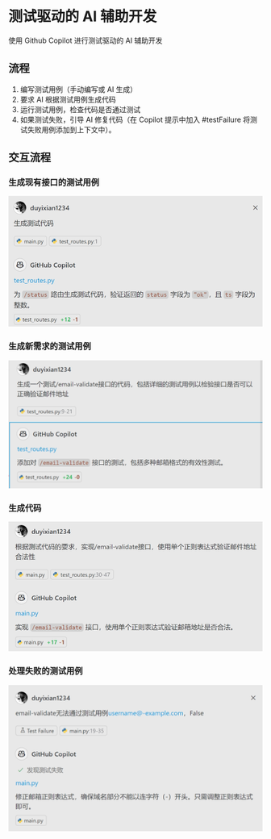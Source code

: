 # 测试驱动的 AI 辅助开发

使用 Github Copilot 进行测试驱动的 AI 辅助开发

## 流程

1. 编写测试用例（手动编写或 AI 生成）
2. 要求 AI 根据测试用例生成代码
3. 运行测试用例，检查代码是否通过测试
4. 如果测试失败，引导 AI 修复代码（在 Copilot 提示中加入 #testFailure 将测试失败用例添加到上下文中）。


## 交互流程

### 生成现有接口的测试用例
![生成现有接口的测试](chat-0.png)

### 生成新需求的测试用例
![为新需求生成测试用例](chat-1.png)

### 生成代码
![引导AI根据测试用例实现需求](chat-2.png)

### 处理失败的测试用例
![引导AI修复未通过的测试用例](chat-3.png)
